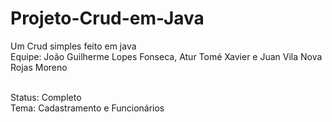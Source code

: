 # Projeto-Crud-em-Java
Um Crud simples feito em java
<br>
Equipe: João Guilherme Lopes Fonseca, Atur Tomé Xavier e Juan Vila Nova Rojas Moreno

<br>
Status: Completo
<br>
Tema: Cadastramento e Funcionários
